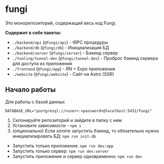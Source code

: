 # fungi

Это монорепозиторий, содержащий весь код Fungi.

**Содержит в себе пакеты:**

- `./backend/api` (`@fungi/api`) - tRPC процедуры
- `./backend/db` (`@fungi/db`) - Инициализация БД
- `./backend/server` (`@fungi/server`) - Бэкенд сервер
- `./tooling/tunnel-dev` (`@fungi/tunnel-dev`) - Проброс бэкенд сервера для доступа из приложения
- `./frontend` (`@fungi/app`) - RN + Expo приложение
- `./website` (`@fungi/website`) - Сайт на Astro (SSR)

## Начало работы
Для работы с базой данных
```env
DATABASE_URL="postgresql://<user>:<password>@localhost:5432/fungi"
```

1. Склонируйте репозиторий и зайдите в папку с ним
2. Установите зависимости - `npm i`
3. (опционально) Если хотите запустить бэкенд, то обязательно нужно инициализировать БД: `npm run init-db`

- Запустить только приложение: `npm run dev:app`
- Запустить только сервер: `npm run dev:server`
- Запустить приложение и сервер одновременно: `npm run dev`
